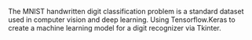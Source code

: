 The MNIST handwritten digit classification problem is a standard dataset used in computer vision and deep learning. Using Tensorflow.Keras to create a machine learning model for a digit recognizer via Tkinter.
